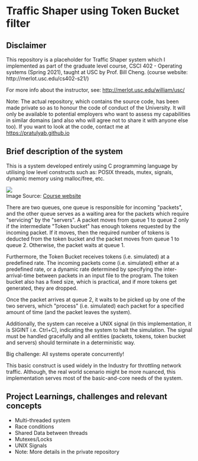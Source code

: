 # Traffic Shaper using Token Bucket filter

<h2>Disclaimer</h2>
This repository is a placeholder for Traffic Shaper system which I implemented as part of the graduate level course, CSCI 402 - Operating systems (Spring 2021), taught at USC by Prof. Bill Cheng. (course website: http://merlot.usc.edu/cs402-s21/)

For more info about the instructor, see: http://merlot.usc.edu/william/usc/

Note: The actual repository, which contains the source code, has been made private so as to honour the code of conduct of the University. It will only be available to potential employers who want to assess my capabilities in similar domains (and also who will agree not to share it with anyone else too). If you want to look at the code, contact me at https://pratulyab.github.io

<h2>Brief description of the system</h2>
<p>This is a system developed entirely using C programming language by utilising low level constructs such as: POSIX threads, mutex, signals, dynamic memory using malloc/free, etc.</p>

<img src="tokenbucket.png" /><br/><span>Image Source: <a href="http://merlot.usc.edu/william/usc/">Course website</a></span><br/>

<p>There are two queues, one queue is responsible for incoming "packets", and the other queue serves as a waiting area for the packets which require "servicing" by the "servers". A packet moves from queue 1 to queue 2 only if the intermediate "Token bucket" has enough tokens requested by the incoming packet. If it moves, then the required number of tokens is deducted from the token bucket and the packet moves from queue 1 to queue 2. Otherwise, the packet waits at queue 1.</p>

<p>Furthermore, the Token Bucket receives tokens (i.e. simulated) at a predefined rate. The incoming packets come (i.e. simulated) either at a predefined rate, or a dynamic rate determined by specifying the inter-arrival-time between packets in an input file to the program. The token bucket also has a fixed size, which is practical, and if more tokens get generated, they are dropped.</p>

<p>Once the packet arrives at queue 2, it waits to be picked up by one of the two servers, which "process" (i.e. simulated) each packet for a specified amount of time (and the packet leaves the system).</p>

<p>Additionally, the system can receive a UNIX signal (in this implementation, it is SIGINT i.e. Ctrl+C), indicating the system to halt the simulation. The signal must be handled gracefully and all entities (packets, tokens, token bucket and servers) should terminate in a deterministic way.</p>

<p>Big challenge: All systems operate concurrently!</p>

<p>This basic construct is used widely in the Industry for throttling network traffic. Although, the real world scenario might be more nuanced, this implementation serves most of the basic-and-core needs of the system.</p>

<h2>Project Learnings, challenges and relevant concepts</h2>
<ul>
  <li>Multi-threaded system</li>
  <li>Race conditions</li>
  <li>Shared Data between threads</li>
  <li>Mutexes/Locks</li>
  <li>UNIX Signals</li>
  <li>Note: More details in the private repository</li>
</ul>
